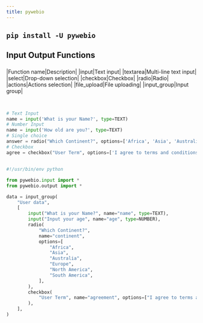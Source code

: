 ```yaml
---
title: pywebio
---
```


## `pip install -U pywebio`
## **Input Output Functions**
### 
|Function name|Description| 
|input|Text input| 
|textarea|Multi-line text input| 
|select|Drop-down selection| 
|checkbox|Checkbox| 
|radio|Radio| 
|actions|Actions selection| 
|file_upload|File uploading| 
|input_group|Input group|
## 
```python

# Text Input
name = input('What is your Name?', type=TEXT)
# Number Input
name = input('How old are you?', type=TEXT)
# Single choice
answer = radio("Which Continent?", options=['Africa', 'Asia', 'Australia', 'Europe', 'North America', 'South America'])
# Checkbox
agree = checkbox("User Term", options=['I agree to terms and conditions'])
```
## 
```python
#!/usr/bin/env python

from pywebio.input import *
from pywebio.output import *

data = input_group(
    "User data",
    [
        input("What is your Name?", name="name", type=TEXT),
        input("Input your age", name="age", type=NUMBER),
        radio(
            "Which Continent?",
            name="continent",
            options=[
                "Africa",
                "Asia",
                "Australia",
                "Europe",
                "North America",
                "South America",
            ],
        ),
        checkbox(
            "User Term", name="agreement", options=["I agree to terms and conditions"]
        ),
    ],
)
```
##
